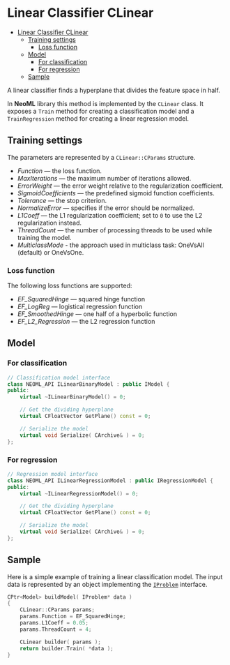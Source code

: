 # Linear Classifier CLinear

<!-- TOC -->

- [Linear Classifier CLinear](#linear-classifier-clinear)
	- [Training settings](#training-settings)
		- [Loss function](#loss-function)
	- [Model](#model)
		- [For classification](#for-classification)
		- [For regression](#for-regression)
	- [Sample](#sample)

<!-- /TOC -->

A linear classifier finds a hyperplane that divides the feature space in half.

In **NeoML** library this method is implemented by the  `CLinear` class. It exposes a `Train` method for creating a classification model and a `TrainRegression` method for creating a linear regression model.

## Training settings

The parameters are represented by a `CLinear::CParams` structure.

- *Function* — the loss function.
- *MaxIterations* — the maximum number of iterations allowed.
- *ErrorWeight* — the error weight relative to the regularization coefficient.
- *SigmoidCoefficients* — the predefined sigmoid function coefficients.
- *Tolerance* — the stop criterion.
- *NormalizeError* — specifies if the error should be normalized.
- *L1Coeff* — the L1 regularization coefficient; set to `0` to use the L2 regularization instead.
- *ThreadCount* — the number of processing threads to be used while training the model.
- *MulticlassMode* - the approach used in multiclass task: OneVsAll (default) or OneVsOne.

### Loss function

The following loss functions are supported:

- *EF_SquaredHinge* — squared hinge function
- *EF_LogReg* — logistical regression function
- *EF_SmoothedHinge* — one half of a hyperbolic function
- *EF_L2_Regression* — the L2 regression function

## Model

### For classification

```c++
// Classification model interface
class NEOML_API ILinearBinaryModel : public IModel {
public:
	virtual ~ILinearBinaryModel() = 0;

	// Get the dividing hyperplane
	virtual CFloatVector GetPlane() const = 0;

	// Serialize the model
	virtual void Serialize( CArchive& ) = 0;
};
```

### For regression

```c++
// Regression model interface
class NEOML_API ILinearRegressionModel : public IRegressionModel {
public:
	virtual ~ILinearRegressionModel() = 0;

	// Get the dividing hyperplane
	virtual CFloatVector GetPlane() const = 0;

	// Serialize the model
	virtual void Serialize( CArchive& ) = 0;
};
```

## Sample

Here is a simple example of training a linear classification model. The input data is represented by an object implementing the [`IProblem`](Problems.md) interface.

```c++
CPtr<Model> buildModel( IProblem* data )
{
	CLinear::CParams params;
	params.Function = EF_SquaredHinge;
	params.L1Coeff = 0.05;
	params.ThreadCount = 4;

	CLinear builder( params );
	return builder.Train( *data );
}
```